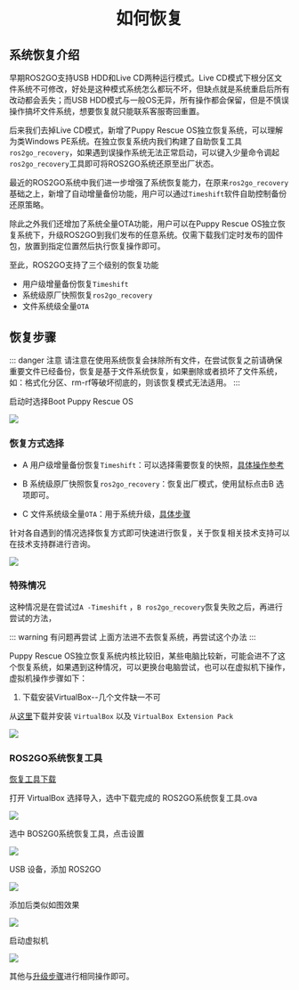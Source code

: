 <p style="font-size:30px ; font-weight:bolder; text-align:center">如何恢复</p>


## 系统恢复介绍

早期ROS2GO支持USB HDD和Live CD两种运行模式。Live CD模式下根分区文件系统不可修改，好处是这种模式系统怎么都玩不坏，但缺点就是系统重启后所有改动都会丢失；而USB HDD模式与一般OS无异，所有操作都会保留，但是不慎误操作搞坏文件系统，想要恢复就只能联系客服寄回重置。

后来我们去掉Live CD模式，新增了Puppy Rescue OS独立恢复系统，可以理解为类Windows PE系统。在独立恢复系统内我们构建了自助恢复工具`ros2go_recovery`，如果遇到误操作系统无法正常启动，可以键入少量命令调起`ros2go_recovery`工具即可将ROS2GO系统还原至出厂状态。

最近的ROS2GO系统中我们进一步增强了系统恢复能力，在原来`ros2go_recovery`基础之上，新增了自动增量备份功能，用户可以通过`Timeshift`软件自助控制备份还原策略。

除此之外我们还增加了系统全量OTA功能，用户可以在Puppy Rescue OS独立恢复系统下，升级ROS2GO到我们发布的任意系统。仅需下载我们定时发布的固件包，放置到指定位置然后执行恢复操作即可。

至此，ROS2GO支持了三个级别的恢复功能

- 用户级增量备份恢复`Timeshift`
- 系统级原厂快照恢复`ros2go_recovery`
- 文件系统级全量`OTA`

## 恢复步骤

::: danger 注意
请注意在使用系统恢复会抹除所有文件，在尝试恢复之前请确保重要文件已经备份，恢复是基于文件系统恢复，如果删除或者损坏了文件系统，如：格式化分区、rm-rf等破坏彻底的，则该恢复模式无法适用。
:::

启动时选择Boot Puppy Rescue OS

![](https://tianbot-pic.oss-cn-beijing.aliyuncs.com/tianbot/202109241901671.webp)

### 恢复方式选择

- A 用户级增量备份恢复`Timeshift`：可以选择需要恢复的快照，[具体操作参考](/manual/ros2go/guide/chapter2#引导界面恢复)

- B 系统级原厂快照恢复`ros2go_recovery`：恢复出厂模式，使用鼠标点击B 选项即可。

- C 文件系统级全量`OTA`：用于系统升级，[具体步骤](/manual/ros2go/guide/chapter4#%E5%8D%87%E7%BA%A7%E7%AE%80%E8%BF%B0)

针对各自遇到的情况选择恢复方式即可快速进行恢复，关于恢复相关技术支持可以在技术支持群进行咨询。

![](https://tianbot-pic.oss-cn-beijing.aliyuncs.com/tianbot/202109241901810.webp)

### 特殊情况

这种情况是在尝试过`A -Timeshift` ，`B ros2go_recovery`恢复失败之后，再进行尝试的方法，

::: warning 有问题再尝试
上面方法进不去恢复系统，再尝试这个办法
:::

Puppy Rescue OS独立恢复系统内核比较旧，某些电脑比较新，可能会进不了这个恢复系统，如果遇到这种情况，可以更换台电脑尝试，也可以在虚拟机下操作，虚拟机操作步骤如下：

1. 下载安装VirtualBox--几个文件缺一不可

从[这里](https://www.virtualbox.org/wiki/Downloads)下载并安装 `VirtualBox` 以及 `VirtualBox Extension Pack`

![](https://img.kancloud.cn/49/72/49727e926b1eb50e351618aa21a115e3_2880x1498.png)

### ROS2GO系统恢复工具

[恢复工具下载](https://pan.baidu.com/e/1OJHoi_Z3KXnSi_4zCzFSpQ)

打开 VirtualBox 选择导入，选中下载完成的 ROS2GO系统恢复工具.ova

![](https://tianbot-pic.oss-cn-beijing.aliyuncs.com/tianbot/202209201555697.png)

选中 BOS2G0系统恢复工具，点击设置

![](https://tianbot-pic.oss-cn-beijing.aliyuncs.com/tianbot/202209201555440.png)

USB 设备，添加 ROS2GO

![](https://tianbot-pic.oss-cn-beijing.aliyuncs.com/tianbot/202209201555129.png)

添加后类似如图效果

![](https://tianbot-pic.oss-cn-beijing.aliyuncs.com/tianbot/202209201555073.png)

启动虚拟机

![](https://tianbot-pic.oss-cn-beijing.aliyuncs.com/tianbot/202209201555694.png)

其他与[升级步骤](/manual/ros2go/guide/chapter4#%E5%8D%87%E7%BA%A7%E7%AE%80%E8%BF%B0)进行相同操作即可。
